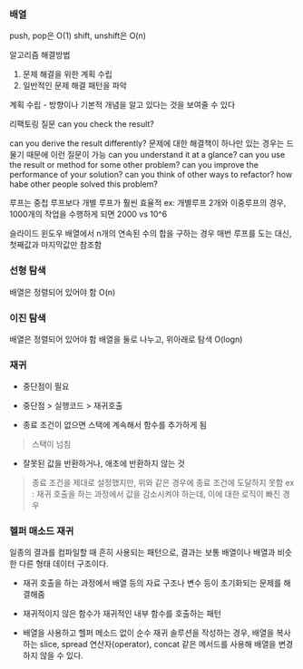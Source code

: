 ### 배열
push, pop은 O(1)
shift, unshift은 O(n)

알고리즘 해결방법
1. 문제 해결을 위한 계획 수립
2. 일반적인 문제 해결 패턴을 파악


계획 수립 - 방향이나 기본적 개념을 알고 있다는 것을 보여줄 수 있다

리팩토링 질문
can you check the result?

can you derive the result differently?
문제에 대한 해결책이 하나만 있는 경우는 드물기 때문에 이런 질문이 가능
can you understand it at a glance?
can you use the result or method for some other problem?
can you improve the performance of your solution?
can you think of other ways to refactor?
how habe other people solved this problem?


루프는 중첩 루프보다 개별 루프가 훨씬 효율적 ex: 개별루프 2개와 이중루프의 경우, 1000개의 작업을 수행하게 되면 2000 vs 10^6


슬라이드 윈도우
배열에서 n개의 연속된 수의 합을 구하는 경우
매번 루프를 도는 대신, 첫째값과 마지막값만 참조함

### 선형 탐색
배열은 정렬되어 있어야 함 O(n)

### 이진 탐색
배열은 정렬되어 있어야 함
배열을 둘로 나누고, 위아래로 탐색 O(logn)


### 재귀

- 중단점이 필요

- 중단점 > 실행코드 > 재귀호출

- 종료 조건이 없으면 스택에 계속해서 함수를 추가하게 됨
> 스택이 넘침

- 잘못된 값을 반환하거나, 애초에 반환하지 않는 것
>   종료 조건을 제대로 설정했지만, 위와 같은 경우에 종료 조건에 도달하지 못함
ex : 재귀 호출을 하는 과정에서 값을 감소시켜야 하는데, 이에 대한 로직이 빠진 경우

### 헬퍼 매소드 재귀
일종의 결과를 컴파일할 때 흔히 사용되는 패턴으로, 결과는 보통 배열이나 배열과 비슷한 다른 형태 데이터 구조이다.

- 재귀 호출을 하는 과정에서 배열 등의 자료 구조나 변수 등이 초기화되는 문제를 해결해줌

- 재귀적이지 않은 함수가 재귀적인 내부 함수를 호출하는 패턴

- 배열을 사용하고 헬퍼 메소드 없이 순수 재귀 솔루션을 작성하는 경우, 배열을 복사하는 slice, spread 연산자(operator), concat 같은 메서드를 사용해 배열을 변경하지 않을 수 있다.

